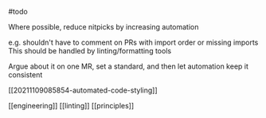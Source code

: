 #todo 

Where possible, reduce nitpicks by increasing automation

e.g. shouldn't have to comment on PRs with import order or missing imports
This should be handled by linting/formatting tools

Argue about it on one MR, set a standard, and then let automation keep it consistent

[[20211109085854-automated-code-styling]]

[[engineering]]
[[linting]]
[[principles]]